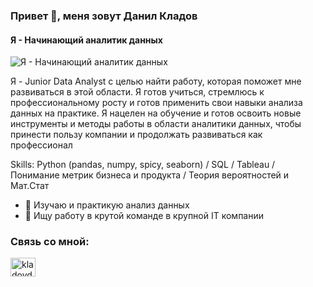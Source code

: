 ### Привет 👋, меня зовут Данил Кладов
#### Я - Начинающий аналитик данных
![Я - Начинающий аналитик данных](https://i.pinimg.com/736x/95/fe/7a/95fe7a6efd8ed2054a5552dda2d78731.jpg)

Я - Junior Data Analyst с целью
найти работу, которая поможет мне развиваться в этой области.
Я готов учиться, стремлюсь к профессиональному росту и готов применить свои навыки анализа данных на практике. 
Я нацелен на обучение и готов освоить новые инструменты и методы работы в области аналитики данных, 
чтобы принести пользу компании и продолжать развиваться как профессионал

Skills: Python (pandas, numpy, spicy, seaborn) / 
SQL / 
Tableau / 
Понимание метрик бизнеса и продукта / 
Теория вероятностей и Мат.Cтат

- 🌱 Изучаю и практикую анализ данных 
- 👯 Ищу работу в крутой команде в крупной IT компании


<h3 align="left">Связь со мной:</h3>
<p align="left">
<a href="https://linkedin.com/in/kladovdanil" target="blank"><img align="center" src="https://raw.githubusercontent.com/rahuldkjain/github-profile-readme-generator/master/src/images/icons/Social/linked-in-alt.svg" alt="kladovdanil" height="30" width="40" /></a>
</p>
